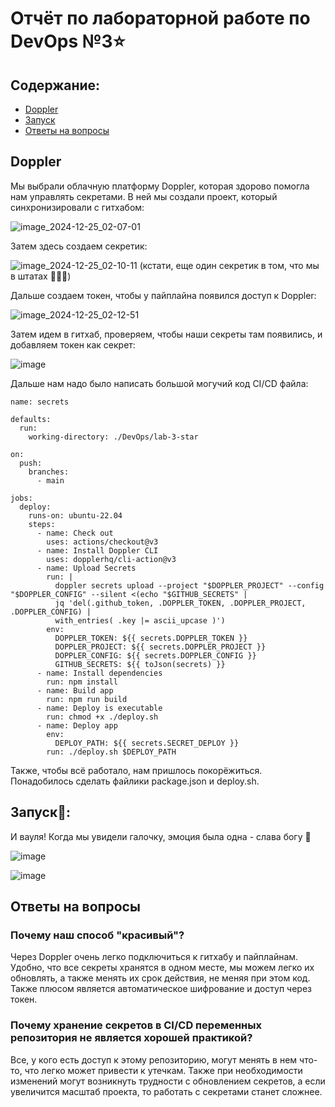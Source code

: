 # Отчёт по лабораторной работе по DevOps №3⭐
## Содержание:
- [Doppler](#doppler)
- [Запуск](#запуск)
- [Ответы на вопросы](#ответы-на-вопросы)

## Doppler
Мы выбрали облачную платформу Doppler, которая здорово помогла нам управлять секретами. В ней мы создали проект, который синхронизировали с гитхабом:

![image_2024-12-25_02-07-01](https://github.com/user-attachments/assets/30f6b5dc-8222-41b3-af93-6c4aa752102d)

Затем здесь создаем секретик:

![image_2024-12-25_02-10-11](https://github.com/user-attachments/assets/8783cbbe-9959-4aaa-b36e-ce76d5f3dbc1)
(кстати, еще один секретик в том, что мы в штатах :eagle::eagle::eagle:)

Дальше создаем токен, чтобы у пайплайна появился доступ к Doppler:

![image_2024-12-25_02-12-51](https://github.com/user-attachments/assets/f1cc958c-f29b-4688-b09c-81f6a694ffb3)

Затем идем в гитхаб, проверяем, чтобы наши секреты там появились, и добавляем токен как секрет:

![image](https://github.com/user-attachments/assets/65d55f18-9de2-4011-bd06-daef11c866ce)

Дальше нам надо было написать большой могучий код CI/CD файла:

```
name: secrets

defaults:
  run:
    working-directory: ./DevOps/lab-3-star
    
on:
  push:
    branches:
      - main

jobs:
  deploy:
    runs-on: ubuntu-22.04
    steps:
      - name: Check out
        uses: actions/checkout@v3
      - name: Install Doppler CLI
        uses: dopplerhq/cli-action@v3
      - name: Upload Secrets
        run: |
          doppler secrets upload --project "$DOPPLER_PROJECT" --config "$DOPPLER_CONFIG" --silent <(echo "$GITHUB_SECRETS" |
          jq 'del(.github_token, .DOPPLER_TOKEN, .DOPPLER_PROJECT, .DOPPLER_CONFIG) |
          with_entries( .key |= ascii_upcase )')
        env:
          DOPPLER_TOKEN: ${{ secrets.DOPPLER_TOKEN }}
          DOPPLER_PROJECT: ${{ secrets.DOPPLER_PROJECT }}
          DOPPLER_CONFIG: ${{ secrets.DOPPLER_CONFIG }}
          GITHUB_SECRETS: ${{ toJson(secrets) }}
      - name: Install dependencies
        run: npm install
      - name: Build app
        run: npm run build
      - name: Deploy is executable
        run: chmod +x ./deploy.sh
      - name: Deploy app
        env:
          DEPLOY_PATH: ${{ secrets.SECRET_DEPLOY }}
        run: ./deploy.sh $DEPLOY_PATH
```

Также, чтобы всё работало, нам пришлось покорёжиться. Понадобилось сделать файлики package.json и deploy.sh.

## Запуск🚀:

И вауля! Когда мы увидели галочку, эмоция была одна - слава богу :pray:

![image](https://github.com/user-attachments/assets/72385579-e1cd-434c-9ec2-aa49d1a719b6)

![image](https://github.com/user-attachments/assets/8f31c044-ffc0-4192-9af2-9bd6efe46f05)

## Ответы на вопросы

### Почему наш способ "красивый"?
Через Doppler очень легко подключиться к гитхабу и пайплайнам. Удобно, что все секреты хранятся в одном месте, мы можем легко их обновлять, а также менять их срок действия, не меняя при этом код. Также плюсом является автоматическое шифрование и доступ через токен.

### Почему хранение секретов в CI/CD переменных репозитория не является хорошей практикой?
Все, у кого есть доступ к этому репозиторию, могут менять в нем что-то, что легко может привести к утечкам. Также при необходимости изменений могут возникнуть трудности с обновлением секретов, а если увеличится масштаб проекта, то работать с секретами станет сложнее.

